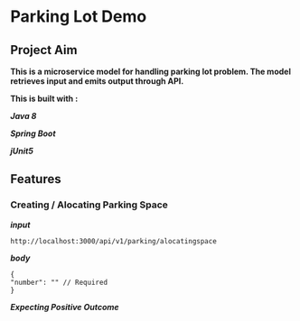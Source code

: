 # Parking Lot Demo

## Project Aim 
**This is a microservice model for handling parking lot problem.
The model retrieves input and emits output through API.**

**This is built with :**

***Java 8***

***Spring Boot***

***jUnit5***

## Features ##

### Creating / Alocating Parking Space ### 

***input***

```console
http://localhost:3000/api/v1/parking/alocatingspace
```

***body***


```console 
{
"number": "" // Required
}
```

***Expecting Positive Outcome***
